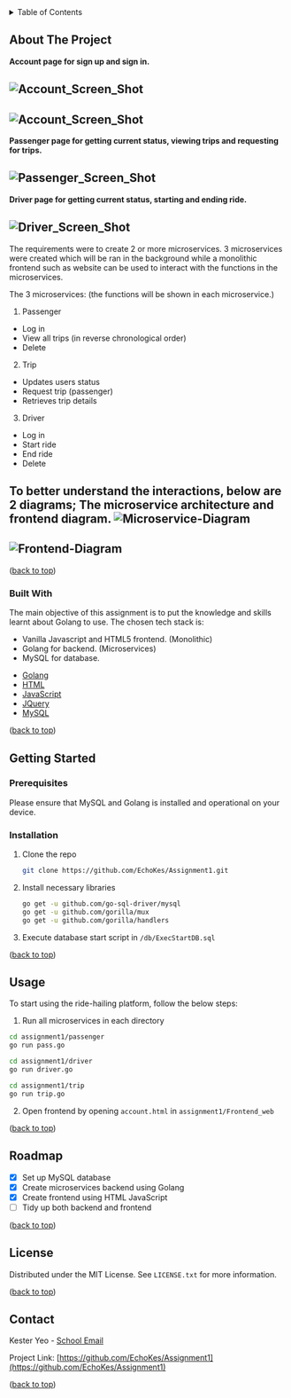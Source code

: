 <!-- TABLE OF CONTENTS -->
<details>
  <summary>Table of Contents</summary>
  <ol>
    <li>
      <a href="#about-the-project">About The Project</a>
      <ul>
        <li><a href="#built-with">Built With</a></li>
      </ul>
    </li>
    <li>
      <a href="#getting-started">Getting Started</a>
      <ul>
        <li><a href="#installation">Installation</a></li>
        <li><a href="#usage">Usage</a></li>
      </ul>
    </li>
    <li><a href="#roadmap">Roadmap</a></li>
    <li><a href="#license">License</a></li>
    <li><a href="#contact">Contact</a></li>
  </ol>
</details>


<!-- ABOUT THE PROJECT -->
## About The Project

**Account page for sign up and sign in.**

![Account_Screen_Shot][account-screenshot1]
---
![Account_Screen_Shot][account-screenshot2]
---

**Passenger page for getting current status, viewing trips and requesting for trips.**

![Passenger_Screen_Shot][passenger-screenshot]
---

**Driver page for getting current status, starting and ending ride.**

![Driver_Screen_Shot][driver-screenshot]
---

The requirements were to create 2 or more microservices. 
3 microservices were created which will be ran in the background while a monolithic frontend such as website can be used to interact with the functions in the microservices. 

The 3 microservices:
(the functions will be shown in each microservice.)
1. Passenger
  * Log in
  * View all trips (in reverse chronological order) 
  * Delete
2. Trip
  * Updates users status
  * Request trip (passenger)
  * Retrieves trip details
3. Driver
  * Log in
  * Start ride
  * End ride
  * Delete

To better understand the interactions, below are 2 diagrams; The microservice architecture and frontend diagram.
![Microservice-Diagram][msdiag-screenshot]
---
![Frontend-Diagram][fediag-screenshot]
---
<p align="left">(<a href="#top">back to top</a>)</p>


### Built With

The main objective of this assignment is to put the knowledge and skills learnt about Golang to use. 
The chosen tech stack is:
- Vanilla Javascript and HTML5 frontend. (Monolithic)
- Golang for backend. (Microservices)
- MySQL for database.


* [Golang](https://go.dev/)
* [HTML](https://html.com/)
* [JavaScript](https://www.javascript.com/)
* [JQuery](https://jquery.com/)
* [MySQL](https://www.mysql.com/)
<p align="left">(<a href="#top">back to top</a>)</p>


<!-- GETTING STARTED -->
## Getting Started

### Prerequisites

Please ensure that MySQL and Golang is installed and operational on your device.

### Installation

1. Clone the repo
   ```sh
   git clone https://github.com/EchoKes/Assignment1.git
   ```
2. Install necessary libraries
   ```sh
   go get -u github.com/go-sql-driver/mysql
   go get -u github.com/gorilla/mux
   go get -u github.com/gorilla/handlers
   ```
3. Execute database start script in `/db/ExecStartDB.sql`

<p align="left">(<a href="#top">back to top</a>)</p>


<!-- USAGE EXAMPLES -->
## Usage

To start using the ride-hailing platform, follow the below steps:
1. Run all microservices in each directory
 ```sh
 cd assignment1/passenger
 go run pass.go
 ```
 ```sh
 cd assignment1/driver
 go run driver.go
 ```
 ```sh
 cd assignment1/trip
 go run trip.go
 ```
2. Open frontend by opening `account.html` in `assignment1/Frontend_web`

<p align="left">(<a href="#top">back to top</a>)</p>


<!-- ROADMAP -->
## Roadmap
- [X] Set up MySQL database
- [x] Create microservices backend using Golang
- [x] Create frontend using HTML JavaScript
- [ ] Tidy up both backend and frontend

<p align="left">(<a href="#top">back to top</a>)</p>


<!-- LICENSE -->
## License

Distributed under the MIT License. See `LICENSE.txt` for more information.

<p align="left">(<a href="#top">back to top</a>)</p>


<!-- CONTACT -->
## Contact

Kester Yeo - [School Email](mailto:s10185261@connect.np.edu.sg) 

Project Link: [https://github.com/EchoKes/Assignment1](https://github.com/EchoKes/Assignment1)

<p align="left">(<a href="#top">back to top</a>)</p>


<!-- MARKDOWN LINKS & IMAGES -->
<!-- https://www.markdownguide.org/basic-syntax/#reference-style-links -->
[account-screenshot1]: ./images/login.PNG
[account-screenshot2]: ./images/register_driver.PNG
[passenger-screenshot]: ./images/viewtrips.PNG
[driver-screenshot]: ./images/driverpage.PNG
[msdiag-screenshot]: ./images/msdiag.PNG
[fediag-screenshot]: ./images/fediag.PNG
